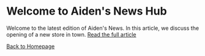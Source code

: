 <h1>Welcome to Aiden's News Hub</h1>

<p>Welcome to the latest edition of Aiden's News. In this article, we discuss the opening of a new store in town. <a href="https://raw.githubusercontent.com/Aidenrtz/Aidenrtz.github.io/refs/heads/main/Aiden_Ortiz%20(2).html" target="_blank">Read the full article</a></p>

<a href="index.html">Back to Homepage</a>


